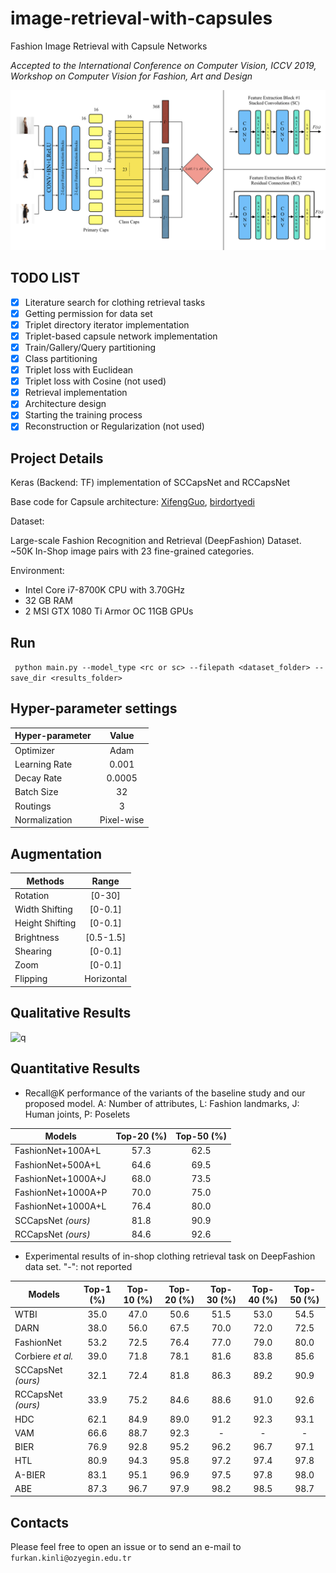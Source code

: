 # image-retrieval-with-capsules
Fashion Image Retrieval with Capsule Networks

*Accepted to the International Conference on Computer Vision, ICCV 2019, Workshop on Computer Vision for Fashion, Art and Design*

![architecture][arch]

[arch]: ./assets/model_arc.png

## TODO LIST

- [x] Literature search for clothing retrieval tasks
- [x] Getting permission for data set
- [x] Triplet directory iterator implementation
- [x] Triplet-based capsule network implementation
- [x] Train/Gallery/Query partitioning
- [x] Class partitioning
- [x] Triplet loss with Euclidean
- [x] Triplet loss with Cosine (not used)
- [x] Retrieval implementation
- [x] Architecture design
- [x] Starting the training process
- [x] Reconstruction or Regularization (not used)

## Project Details

Keras (Backend: TF) implementation of SCCapsNet and RCCapsNet

Base code for Capsule architecture: [XifengGuo](https://github.com/XifengGuo/CapsNet-Keras), [birdortyedi](https://github.com/birdortyedi/fashion-caps-net)

Dataset: 

Large-scale Fashion Recognition and Retrieval (DeepFashion) Dataset. ~50K In-Shop image pairs with 23 fine-grained categories. 

Environment:

* Intel Core i7-8700K CPU with 3.70GHz
* 32 GB RAM 
* 2 MSI GTX 1080 Ti Armor OC 11GB GPUs

## Run

``` python main.py --model_type <rc or sc> --filepath <dataset_folder> --save_dir <results_folder>```

## Hyper-parameter settings

| Hyper-parameter        | Value         |
| -------------          |:-------------:|
| Optimizer              | Adam          |
| Learning Rate          | 0.001         |
| Decay Rate             | 0.0005        |
| Batch Size             | 32            |
| Routings               | 3             |
| Normalization          | Pixel-wise    |

## Augmentation

| Methods                | Range         |
| -------------          |:-------------:|
| Rotation               | [0-30]        |
| Width Shifting         | [0-0.1]       |
| Height Shifting        | [0-0.1]       |
| Brightness             | [0.5-1.5]     |
| Shearing               | [0-0.1]       |
| Zoom                   | [0-0.1]       |
| Flipping               | Horizontal    |

## Qualitative Results

![q][qualitative]

[qualitative]: ./assets/qualitative.png

## Quantitative Results

* Recall@K performance of the variants of the baseline study and our proposed model. A: Number of attributes, L: Fashion landmarks, J: Human joints, P: Poselets

| Models                 | Top-20 (%)         | Top-50 (%)         |
| -------------          |:------------------:|:------------------:|
| FashionNet+100A+L      | 57.3               | 62.5               |
| FashionNet+500A+L      | 64.6               | 69.5               |
| FashionNet+1000A+J     | 68.0               | 73.5               |
| FashionNet+1000A+P     | 70.0               | 75.0               |
| FashionNet+1000A+L     | 76.4               | 80.0               |
| SCCapsNet *(ours)*     | 81.8               | 90.9               |
| RCCapsNet *(ours)*     | 84.6               | 92.6               |

* Experimental results of in-shop clothing retrieval task on DeepFashion data set. "-": not reported

| Models                 | Top-1 (%)          | Top-10 (%)         | Top-20 (%)         | Top-30 (%)         | Top-40 (%)         | Top-50 (%)         |
| -------------          |:------------------:|:------------------:|:------------------:|:------------------:|:------------------:|:------------------:|
| WTBI                   | 35.0               | 47.0               | 50.6               | 51.5               | 53.0               | 54.5               |
| DARN                   | 38.0               | 56.0               | 67.5               | 70.0               | 72.0               | 72.5               |
| FashionNet             | 53.2               | 72.5               | 76.4               | 77.0               | 79.0               | 80.0               |
| Corbiere *et al.*      | 39.0               | 71.8               | 78.1               | 81.6               | 83.8               | 85.6               |
| SCCapsNet *(ours)*     | 32.1               | 72.4               | 81.8               | 86.3               | 89.2               | 90.9               |
| RCCapsNet *(ours)*     | 33.9               | 75.2               | 84.6               | 88.6               | 91.0               | 92.6               |
| HDC                    | 62.1               | 84.9               | 89.0               | 91.2               | 92.3               | 93.1               |
| VAM                    | 66.6               | 88.7               | 92.3               | -                  | -                  | -                  |
| BIER                   | 76.9               | 92.8               | 95.2               | 96.2               | 96.7               | 97.1               |
| HTL                    | 80.9               | 94.3               | 95.8               | 97.2               | 97.4               | 97.8               |
| A-BIER                 | 83.1               | 95.1               | 96.9               | 97.5               | 97.8               | 98.0               |
| ABE                    | 87.3               | 96.7               | 97.9               | 98.2               | 98.5               | 98.7               |

## Contacts

Please feel free to open an issue or to send an e-mail to `furkan.kinli@ozyegin.edu.tr`
